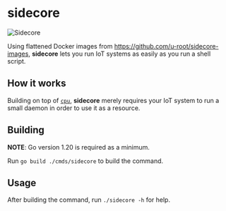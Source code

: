 # sidecore

![Sidecore](art/sidecorelogo.png)

Using flattened Docker images from <https://github.com/u-root/sidecore-images>,
**sidecore** lets you run IoT systems as easily as you run a shell script.

## How it works

Building on top of [`cpu`](https://github.com/u-root/cpu), **sidecore** merely
requires your IoT system to run a small daemon in order to use it as a resource.

## Building

**NOTE**: Go version 1.20 is required as a minimum.

Run `go build ./cmds/sidecore` to build the command.

## Usage

After building the command, run `./sidecore -h` for help.
